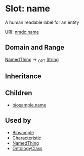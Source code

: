 # Slot: name


A human readable label for an entity

URI: [nmdc:name](https://microbiomedata/meta/name)
## Domain and Range

[NamedThing](NamedThing.md) ->  <sub>OPT</sub> [String](String.md)
## Inheritance

## Children

 *  [biosample.name](biosample_name.md)
## Used by

 * [Biosample](Biosample.md)
 * [Characteristic](Characteristic.md)
 * [NamedThing](NamedThing.md)
 * [OntologyClass](OntologyClass.md)
